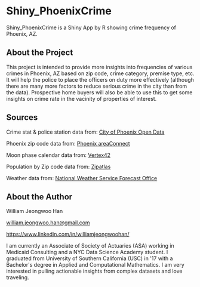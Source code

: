 # Shiny_PhoenixCrime
Shiny_PhoenixCrime is a Shiny App by R showing crime frequency of Phoenix, AZ.

## About the Project
This project is intended to provide more insights into frequencies of various crimes in Phoenix, AZ based on zip code, crime category, premise type, etc. It will help the police to place the officers on duty more effectively (although there are many more factors to reduce serious crime in the city than from the data). Prospective home buyers will also be able to use this to get some insights on crime rate in the vacinity of properties of interest.

## Sources
Crime stat & police station data from: [City of Phoenix Open Data](https://www.phoenixopendata.com/dataset)

Phoenix zip code data from: [Phoenix areaConnect](https://phoenix.areaconnect.com/zip2.htm)

Moon phase calendar data from: [Vertex42](https://www.vertex42.com/calendars/moon-phase-calendar.html)

Population by Zip code data from: [Zipatlas](http://zipatlas.com/us/az/phoenix/zip-code-comparison/population-density.htm)

Weather data from: [National Weather Service Forecast Office](https://w2.weather.gov/climate/xmacis.php?wfo=psr)

## About the Author
William Jeongwoo Han

william.jeongwoo.han@gmail.com

https://www.linkedin.com/in/williamjeongwoohan/

I am currently an Associate of Society of Actuaries (ASA) working in Medicaid Consulting and a NYC Data Science Academy student. I graduated from University of Southern California (USC) in '17 with a Bachelor's degree in Applied and Computational Mathematics. I am very interested in pulling actionable insights from complex datasets and love traveling.
